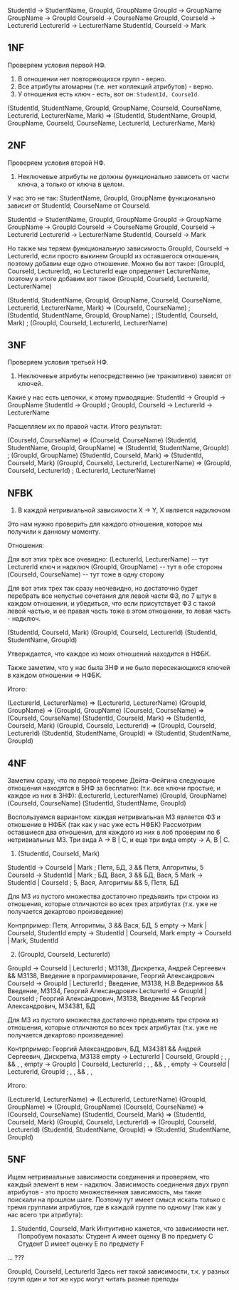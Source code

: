 
StudentId -> StudentName, GroupId, GroupName
GroupId -> GroupName
GroupName -> GroupId
CourseId -> CourseName
GroupId, CourseId -> LecturerId
LecturerId -> LecturerName
StudentId, CourseId -> Mark

## 1NF

Проверяем условия первой НФ.
1. В отношении нет повторяющихся групп - верно. 
2. Все атрибуты атомарны (т.е. нет коллекций атрибутов) - верно. 
3. У отношения есть ключ - есть, вот он: `StudentId, CourseId`.

(StudentId, StudentName, GroupId, GroupName, CourseId, CourseName, LecturerId, LecturerName, Mark) 
=> (StudentId, StudentName, GroupId, GroupName, CourseId, CourseName, LecturerId, LecturerName, Mark) 

## 2NF

Проверяем условия второй НФ. 
1. Неключевые атрибуты не должны функционально зависеть от части ключа, а только от ключа в целом. 

У нас это не так: 
StudentName, GroupId, GroupName функционально зависит от StudentId;
CourseName от CourseId.

StudentId -> StudentName, GroupId, GroupName
GroupId -> GroupName
GroupName -> GroupId
CourseId -> CourseName
GroupId, CourseId -> LecturerId
LecturerId -> LecturerName
StudentId, CourseId -> Mark

Но также мы теряем функциональную зависимость GroupId, CourseId -> LecturerId, если просто выкинем GroupId 
из оставшегося отношения, поэтому добавим еще одно отношение. Можно бы вот такое: (GroupId, CourseId, LecturerId),
но LecturerId еще определяет LecturerName, поэтому в итоге добавим вот такое (GroupId, CourseId, LecturerId, LecturerName)

(StudentId, StudentName, GroupId, GroupName, CourseId, CourseName, LecturerId, LecturerName, Mark) => 
(CourseId, CourseName) ;  
(StudentId, StudentName, GroupId, GroupName) ; 
(StudentId, CourseId, Mark) ;
(GroupId, CourseId, LecturerId, LecturerName)

## 3NF

Проверяем условия третьей НФ. 
1. Неключевые атрибуты непосредственно (не транзитивно) зависят от ключей.

Какие у нас есть цепочки, к этому приводящие:
StudentId -> GroupId -> GroupName
StudentId -> GroupId ; GroupId, CourseId -> LecturerId -> LecturerName

Расщепляем их по правой части.
Итого результат:

(CourseId, CourseName) => 
(CourseId, CourseName)
(StudentId, StudentName, GroupId, GroupName) => 
(StudentId, StudentName, GroupId) ; 
(GroupId, GroupName)
(StudentId, CourseId, Mark) => 
(StudentId, CourseId, Mark)
(GroupId, CourseId, LecturerId, LecturerName) => 
(GroupId, CourseId, LecturerId) ; 
(LecturerId, LecturerName)

## NFBK

1. В каждой нетривиальной зависимости X -> Y, X является надключом

Это нам нужно проверить для каждого отношения, которое мы получили к данному моменту. 

Отношения: 

Для вот этих трёх все очевидно:
(LecturerId, LecturerName) -- тут LecturerId ключ и надключ
(GroupId, GroupName) -- тут в обе стороны
(CourseId, CourseName) -- тут тоже в одну сторону

Для вот этих трех так сразу неочевидно, но достаточно будет перебрать все непустые сочетания для левой части ФЗ, по 7 штук в каждом отношении, и убедиться,
что если присутствует ФЗ с такой левой частью, и ее правая часть тоже в этом отношении, то левая часть - надключ.

(StudentId, CourseId, Mark)
(GroupId, CourseId, LecturerId)
(StudentId, StudentName, GroupId) 

Утверждается, что каждое из моих отношений находится в НФБК. 

Также заметим, что у нас была 3НФ и не было пересекающихся ключей в каждом отношении => НФБК.

Итого: 

(LecturerId, LecturerName) => (LecturerId, LecturerName) 
(GroupId, GroupName) => (GroupId, GroupName)
(CourseId, CourseName) => (CourseId, CourseName)
(StudentId, CourseId, Mark) => (StudentId, CourseId, Mark)
(GroupId, CourseId, LecturerId) => (GroupId, CourseId, LecturerId)
(StudentId, StudentName, GroupId)  => (StudentId, StudentName, GroupId) 

## 4NF

Заметим сразу, что по первой теореме Дейта-Фейгина следующие отношения находятся в 5НФ за бесплатно:
(т.к. все ключи простые, и каждое из них в 3НФ):
(LecturerId, LecturerName)
(GroupId, GroupName)
(CourseId, CourseName)
(StudentId, StudentName, GroupId)

Воспользуемся вариантом: каждая нетривиальная МЗ является ФЗ и отношение в НФБК (так как у нас уже есть НФБК)
Рассмотрим оставшиеся два отношения, для каждого из них в лоб проверим по 6 нетривиальных МЗ. Три вида A -> B | C, 
и еще три вида empty -> A, B | C.

1. (StudentId, CourseId, Mark) 

StudentId -> CourseId | Mark ; Петя, БД, 3 && Петя, Алгоритмы, 5
CourseId -> StudentId | Mark ; БД, Вася, 3 && БД, Вася, 5
Mark -> StudentId | CourseId ; 5, Вася, Алгоритмы && 5, Петя, БД 

Для МЗ из пустого множества достаточно предъявить три строки из отношения, которые отличаются во всех трех атрибутах
(т.к. уже не получается декартово произведение)

Контрпример: Петя, Алгоритмы, 3 && Вася, БД, 5
empty -> Mark | CourseId, StudentId 
empty -> StudentId | CourseId, Mark 
empty -> CourseId | Mark, StudentId 

2. (GroupId, CourseId, LecturerId)

GroupId -> CourseId | LecturerId ; M3138, Дискретка, Андрей Сергеевич && М3138, Введение в программирование, Георгий Александрович
CourseId -> GroupId | LecturerId ; Введение, М3138, Н.В.Ведерников && Введение, М3134, Георгий Александрович
LecturerId -> GroupId | CourseId ; Георгий Александрович, М3138, Введение && Георгий Александрович, М34381, БД 

Для МЗ из пустого множества достаточно предъявить три строки из отношения, которые отличаются во всех трех атрибутах
(т.к. уже не получается декартово произведение)

Контрпример: Георгий Александрович, БД, М34381 && Андрей Сергеевич, Дискретка, М3138
empty -> LecturerId | CourseId, GroupId ; , , && , , 
empty -> GroupId | CourseId, LecturerId ; , , && , , 
empty -> CourseId | LecturerId, GroupId ; , , && , , 

Итого:

(LecturerId, LecturerName) => (LecturerId, LecturerName) 
(GroupId, GroupName) => (GroupId, GroupName)
(CourseId, CourseName) => (CourseId, CourseName)
(StudentId, CourseId, Mark) => (StudentId, CourseId, Mark)
(GroupId, CourseId, LecturerId) => (GroupId, CourseId, LecturerId)
(StudentId, StudentName, GroupId)  => (StudentId, StudentName, GroupId) 

## 5NF

Ищем нетривиальные зависимости соединения и проверяем, что каждый элемент в нем - надключ.
Зависимость соединения двух групп атрибутов - это просто множественная зависимость, мы такие 
поискали на прошлом шаге. Поэтому тут имеет смысл искать только с тремя группами атрибутов, где
в каждой группе по одному (так как у нас всего три атрибута):

1. StudentId, CourseId, Mark
Интуитивно кажется, что зависимости нет. Попробуем показать:
Студент А имеет оценку B по предмету C
Cтудент D имеет оценку E по предмету F

... ???


GroupId, CourseId, LecturerId
Здесь нет такой зависимости, т.к. у разных групп один и тот же курс могут читать разные преподы

